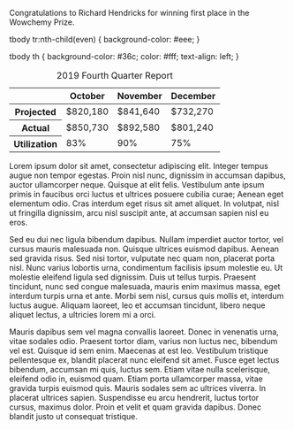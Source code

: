 ---
---

Congratulations to Richard Hendricks for winning first place in the Wowchemy Prize.

<html>
  tbody tr:nth-child(even) {
    background-color: #eee;
  }

  tbody th {
    background-color: #36c;
    color: #fff;
    text-align: left;
  }

  <table>
    <caption>2019 Fourth Quarter Report</caption>
    <thead>
      <tr>
        <th><!-- Intentionally Blank --></th>
        <th>October</th>
        <th>November</th>
        <th>December</th>
      <tr>
    </thead>
    <tbody>
      <tr>
        <th>Projected</th>
        <td>$820,180</td>
        <td>$841,640</td>
        <td>$732,270</td>
      </tr>
      <tr>
        <th>Actual</th>
        <td>$850,730</td>
        <td>$892,580</td>
        <td>$801,240</td>
      </tr>
      <tr>
        <th>Utilization</th>
        <td>83%</td>
        <td>90%</td>
        <td>75%</td>
      </tr>
    </tbody>
  </table>
<html>



<!--more-->

Lorem ipsum dolor sit amet, consectetur adipiscing elit. Integer tempus augue non tempor egestas. Proin nisl nunc, dignissim in accumsan dapibus, auctor ullamcorper neque. Quisque at elit felis. Vestibulum ante ipsum primis in faucibus orci luctus et ultrices posuere cubilia curae; Aenean eget elementum odio. Cras interdum eget risus sit amet aliquet. In volutpat, nisl ut fringilla dignissim, arcu nisl suscipit ante, at accumsan sapien nisl eu eros.

Sed eu dui nec ligula bibendum dapibus. Nullam imperdiet auctor tortor, vel cursus mauris malesuada non. Quisque ultrices euismod dapibus. Aenean sed gravida risus. Sed nisi tortor, vulputate nec quam non, placerat porta nisl. Nunc varius lobortis urna, condimentum facilisis ipsum molestie eu. Ut molestie eleifend ligula sed dignissim. Duis ut tellus turpis. Praesent tincidunt, nunc sed congue malesuada, mauris enim maximus massa, eget interdum turpis urna et ante. Morbi sem nisl, cursus quis mollis et, interdum luctus augue. Aliquam laoreet, leo et accumsan tincidunt, libero neque aliquet lectus, a ultricies lorem mi a orci.

Mauris dapibus sem vel magna convallis laoreet. Donec in venenatis urna, vitae sodales odio. Praesent tortor diam, varius non luctus nec, bibendum vel est. Quisque id sem enim. Maecenas at est leo. Vestibulum tristique pellentesque ex, blandit placerat nunc eleifend sit amet. Fusce eget lectus bibendum, accumsan mi quis, luctus sem. Etiam vitae nulla scelerisque, eleifend odio in, euismod quam. Etiam porta ullamcorper massa, vitae gravida turpis euismod quis. Mauris sodales sem ac ultrices viverra. In placerat ultrices sapien. Suspendisse eu arcu hendrerit, luctus tortor cursus, maximus dolor. Proin et velit et quam gravida dapibus. Donec blandit justo ut consequat tristique.
